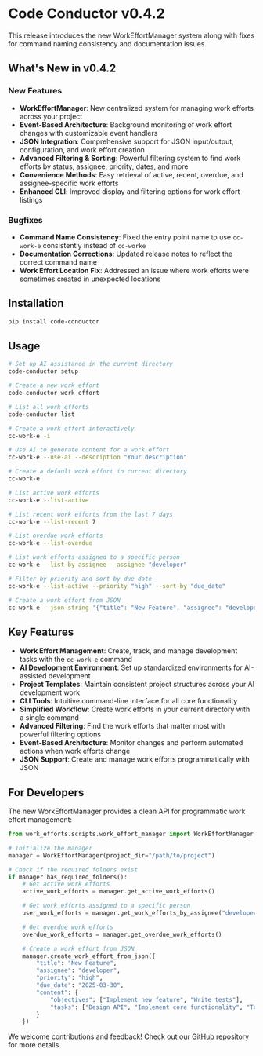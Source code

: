 # Code Conductor v0.4.2

This release introduces the new WorkEffortManager system along with fixes for command naming consistency and documentation issues.

## What's New in v0.4.2

### New Features
- **WorkEffortManager**: New centralized system for managing work efforts across your project
- **Event-Based Architecture**: Background monitoring of work effort changes with customizable event handlers
- **JSON Integration**: Comprehensive support for JSON input/output, configuration, and work effort creation
- **Advanced Filtering & Sorting**: Powerful filtering system to find work efforts by status, assignee, priority, dates, and more
- **Convenience Methods**: Easy retrieval of active, recent, overdue, and assignee-specific work efforts
- **Enhanced CLI**: Improved display and filtering options for work effort listings

### Bugfixes
- **Command Name Consistency**: Fixed the entry point name to use `cc-work-e` consistently instead of `cc-worke`
- **Documentation Corrections**: Updated release notes to reflect the correct command name
- **Work Effort Location Fix**: Addressed an issue where work efforts were sometimes created in unexpected locations

## Installation

```bash
pip install code-conductor
```

## Usage

```bash
# Set up AI assistance in the current directory
code-conductor setup

# Create a new work effort
code-conductor work_effort

# List all work efforts
code-conductor list

# Create a work effort interactively
cc-work-e -i

# Use AI to generate content for a work effort
cc-work-e --use-ai --description "Your description"

# Create a default work effort in current directory
cc-work-e

# List active work efforts
cc-work-e --list-active

# List recent work efforts from the last 7 days
cc-work-e --list-recent 7

# List overdue work efforts
cc-work-e --list-overdue

# List work efforts assigned to a specific person
cc-work-e --list-by-assignee --assignee "developer"

# Filter by priority and sort by due date
cc-work-e --list-active --priority "high" --sort-by "due_date"

# Create a work effort from JSON
cc-work-e --json-string '{"title": "New Feature", "assignee": "developer", "priority": "high", "due_date": "2025-03-30"}'
```

## Key Features

- **Work Effort Management**: Create, track, and manage development tasks with the `cc-work-e` command
- **AI Development Environment**: Set up standardized environments for AI-assisted development
- **Project Templates**: Maintain consistent project structures across your AI development work
- **CLI Tools**: Intuitive command-line interface for all core functionality
- **Simplified Workflow**: Create work efforts in your current directory with a single command
- **Advanced Filtering**: Find the work efforts that matter most with powerful filtering options
- **Event-Based Architecture**: Monitor changes and perform automated actions when work efforts change
- **JSON Support**: Create and manage work efforts programmatically with JSON

## For Developers

The new WorkEffortManager provides a clean API for programmatic work effort management:

```python
from work_efforts.scripts.work_effort_manager import WorkEffortManager

# Initialize the manager
manager = WorkEffortManager(project_dir="/path/to/project")

# Check if the required folders exist
if manager.has_required_folders():
    # Get active work efforts
    active_work_efforts = manager.get_active_work_efforts()

    # Get work efforts assigned to a specific person
    user_work_efforts = manager.get_work_efforts_by_assignee("developer")

    # Get overdue work efforts
    overdue_work_efforts = manager.get_overdue_work_efforts()

    # Create a work effort from JSON
    manager.create_work_effort_from_json({
        "title": "New Feature",
        "assignee": "developer",
        "priority": "high",
        "due_date": "2025-03-30",
        "content": {
            "objectives": ["Implement new feature", "Write tests"],
            "tasks": ["Design API", "Implement core functionality", "Test edge cases"]
        }
    })
```

We welcome contributions and feedback! Check out our [GitHub repository](https://github.com/ctavolazzi/code-conductor) for more details.
